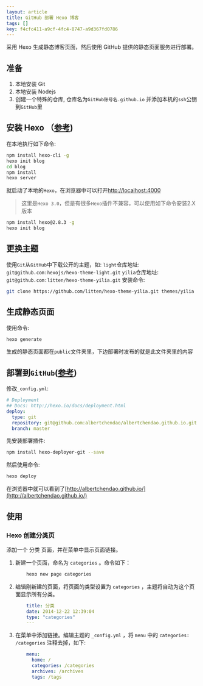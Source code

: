 ```yaml
---
layout: article
title: GitHub 部署 Hexo 博客
tags: []
key: f4cfc411-a9cf-4fc4-8747-a9d367fd0786
---
```


采用 Hexo 生成静态博客页面，然后使用 GitHub 提供的静态页面服务进行部署。

<!--more-->

## 准备

1. 本地安装 Git  
2. 本地安装 Nodejs
3. 创建一个特殊的仓库, 仓库名为`GitHub账号名.github.io` 并添加本机的`ssh`公钥到`GitHub`里

## 安装 Hexo （[参考](http://hexo.io/))

在本地执行如下命令:

```bash
npm install hexo-cli -g
hexo init blog
cd blog
npm install
hexo server
```

就启动了本地的`Hexo`，在浏览器中可以打开[http://localhost:4000](http://localhost:4000)

> 这里是`Hexo 3.0`，但是有很多`Hexo`插件不兼容，可以使用如下命令安装2.X版本  

```bash
npm install hexo@2.8.3 -g
hexo init blog
```

## 更换主题

使用`Git`从`GitHub`中下载公开的主题，如:
`light`仓库地址: `git@github.com:hexojs/hexo-theme-light.git`
`yilia`仓库地址: `git@github.com:litten/hexo-theme-yilia.git`
安装命令:

```bash
git clone https://github.com/litten/hexo-theme-yilia.git themes/yilia
```

## 生成静态页面

使用命令:

```bash
hexo generate
```

生成的静态页面都在`public`文件夹里，下边部署时发布的就是此文件夹里的内容

## 部署到`GitHub`([参考](http://hexo.io/docs/deployment.html))

修改`_config.yml`:

```yml
# Deployment
## Docs: http://hexo.io/docs/deployment.html
deploy:
  type: git
  repository: git@github.com:albertchendao/albertchendao.github.io.git
  branch: master
```

先安装部署插件:

```bash
npm install hexo-deployer-git --save
```

然后使用命令:

```bash
hexo deploy
```

在浏览器中就可以看到了[http://albertchendao.github.io/](http://albertchendao.github.io/)

## 使用

### Hexo 创建分类页

添加一个 分类 页面，并在菜单中显示页面链接。

1. 新建一个页面，命名为 `categories` 。命令如下：

    ```bash
        hexo new page categories
    ```

2. 编辑刚新建的页面，将页面的类型设置为 `categories` ，主题将自动为这个页面显示所有分类。

    ```yml
        title: 分类
        date: 2014-12-22 12:39:04
        type: "categories"
        ---
    ```

3. 在菜单中添加链接。编辑主题的 `_config.yml` ，将 `menu` 中的 `categories: /categories` 注释去掉，如下:

    ```yml
        menu:
          home: /
          categories: /categories
          archives: /archives
          tags: /tags
    ```

